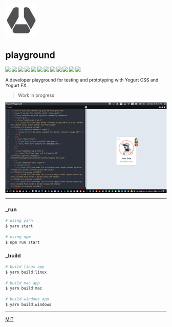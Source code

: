 <p align="left">
  <img src="assets/logo512_dark.png" width="100">
</p>

# playground

<p align="left">
  <img src="https://badgen.net/github/release/yogurt-foundation/playground">
  <img src="https://badgen.net/github/releases/yogurt-foundation/playground">
  <img src="https://badgen.net/github/assets-dl/yogurt-foundation/playground">
  <img src="https://badgen.net/github/branches/yogurt-foundation/playground">
  <img src="https://badgen.net/github/forks/yogurt-foundation/playground">
  <img src="https://badgen.net/github/stars/yogurt-foundation/playground">
  <img src="https://badgen.net/github/watchers/yogurt-foundation/playground">
  <img src="https://badgen.net/github/tag/yogurt-foundation/playground">
  <img src="https://badgen.net/github/commits/yogurt-foundation/playground">
  <img src="https://badgen.net/github/last-commit/yogurt-foundation/playground">
  <img src="https://badgen.net/github/contributors/yogurt-foundation/playground">
  <img src="https://badgen.net/github/license/yogurt-foundation/playground">
</p>

A developer playground for testing and prototyping with Yogurt CSS and Yogurt FX.

> Work in progress

<p align="center">
  <img src="assets/screenshot_02.png" height="auto" width="auto">
</p>

---

### _run

```bash
# using yarn
$ yarn start

# using npm
$ npm run start
```

### _build

```bash
# build linux app
$ yarn build:linux

# build mac app
$ yarn build:mac

# build windows app
$ yarn build:windows
```

---

[MIT](https://github.com/yogurt-foundation/playground/blob/master/LICENSE)
